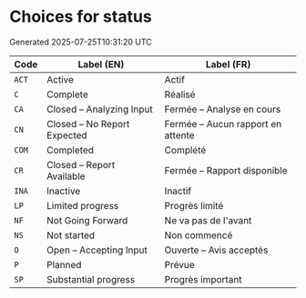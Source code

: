 # Choices for status

Generated 2025-07-25T10:31:20 UTC

| Code | Label (EN) | Label (FR) |
|------|------------|------------|
| `ACT` | Active | Actif |
| `C` | Complete | Réalisé |
| `CA` | Closed – Analyzing Input | Fermée – Analyse en cours |
| `CN` | Closed – No Report Expected | Fermée – Aucun rapport en attente |
| `COM` | Completed | Complété |
| `CR` | Closed – Report Available | Fermée – Rapport disponible |
| `INA` | Inactive | Inactif |
| `LP` | Limited progress | Progrès limité |
| `NF` | Not Going Forward | Ne va pas de l'avant |
| `NS` | Not started | Non commencé |
| `O` | Open – Accepting Input | Ouverte – Avis acceptés |
| `P` | Planned | Prévue |
| `SP` | Substantial progress | Progrès important |
